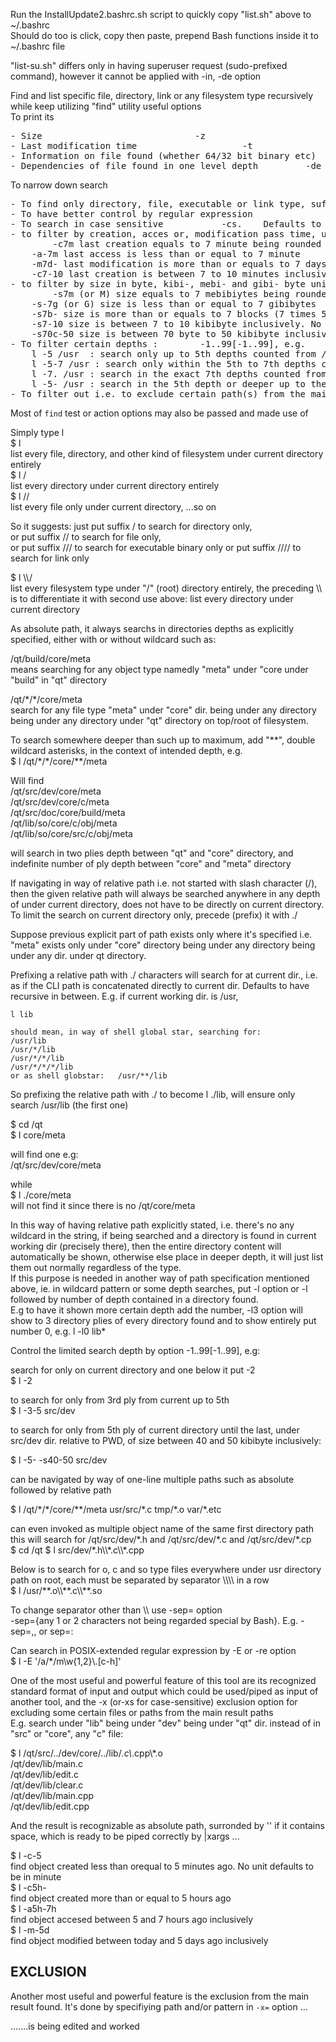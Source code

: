 Run the InstallUpdate2.bashrc.sh script to quickly copy "list.sh" above to ~/.bashrc    
Should do too is click, copy then paste, prepend Bash functions inside it to ~/.bashrc file   

"list-su.sh" differs only in having superuser request (sudo-prefixed command), however it cannot be applied with -in, -de option   

Find and list specific file, directory, link or any filesystem type recursively while keep utilizing "find" utility useful options   
To print its
<pre>- Size								-z   
- Last modification time					-t   
- Information on file found (whether 64/32 bit binary etc)	-in   
- Dependencies of file found in one level depth			-de</pre>
To narrow down search   
<pre>
- To find only directory, file, executable or link type, suffix it with /, //, /// or ////    
- To have better control by regular expression				-E or -re   
- To search in case sensitive			-cs.	Defaults to insensitive (-ci)   
- to filter by creation, acces or, modification pass time, use -c, -a, -m as easier use than find's, e.g.   
		-c7m last creation equals to 7 minute being rounded up     
    -a-7m last access is less than or equal to 7 minute   
    -m7d- last modification is more than or equals to 7 days   
    -c7-10 last creation is between 7 to 10 minutes inclusively. No unit means in minute   
- to filter by size in byte, kibi-, mebi- and gibi- byte unit which has simpler command than find's, e.g.   
		-s7m (or M) size equals to 7 mebibiytes being rounded up  
    -s-7g (or G) size is less than or equal to 7 gibibytes   
    -s7b- size is more than or equals to 7 blocks (7 times 512-bytes)   
    -s7-10 size is between 7 to 10 kibibyte inclusively. No unit means in kibibyte 
    -s70c-50 size is between 70 byte to 50 kibibyte inclusively 
- To filter certain depths :		-1..99[-1..99], e.g.   
	l -5 /usr  : search only up to 5th depths counted from /usr dir.
	l -5-7 /usr : search only within the 5th to 7th depths counted from current dir.
	l -7. /usr : search in the exact 7th depths counted from current dir.
	l -5- /usr : search in the 5th depth or deeper up to the last, counted from current dir.
- To filter out i.e. to exclude certain path(s) from the main find search results   
</pre>
Most of `find` test or action options may also be passed and made use of   

Simply type l   
$ l   
list every file, directory, and other kind of filesystem under current directory entirely   
$ l /   
list every directory under current directory entirely   
$ l //   
list every file only under current directory, ...so on   

So it suggests:
just put suffix / to search for directory only,   
or put suffix // to search for file only,   
or put suffix /// to search for executable binary only 
or put suffix //// to search for link only   

$ l \\\\/   
list every filesystem type under "/" (root) directory entirely, the preceding \\\\ is to differentiate it with second use above: list every directory under current directory   

As absolute path, it always searchs in directories depths as explicitly specified, either with or without wildcard such as:   

/qt/build/core/meta   
means searching for any object type namedly "meta" under "core under "build" in "qt" directory   

/qt/\*/\*/core/meta   
search for any file type "meta" under "core" dir. being under any directory being under any directory under "qt" directory on top/root of filesystem.   

To search somewhere deeper than such up to maximum, add "\*\*", double wildcard asterisks, in the context of intended depth, e.g.   
$ l /qt/\*/\*/core/\*\*/meta   

Will find   
/qt/src/dev/core/meta   
/qt/src/dev/core/c/meta   
/qt/src/doc/core/build/meta   
/qt/lib/so/core/c/obj/meta   
/qt/lib/so/core/src/c/obj/meta  

will search in two plies depth between "qt" and "core" directory, and indefinite number of ply depth between "core" and "meta" directory   

If navigating in way of relative path i.e. not started with slash character (/), then the given relative path will always be searched anywhere in any depth of under current directory, does not have to be directly on current directory.   
To limit the search on current directory only, precede (prefix) it with ./   

Suppose previous explicit part of path exists only where it's specified i.e. "meta" exists only under "core" directory being under any directory being under any dir. under qt directory.   

Prefixing a relative path with ./ characters will search for at current dir., i.e. as if the CLI path is concatenated directly to current dir. Defaults to have recursive in between. E.g. if current working dir. is /usr,   

	l lib   

	should mean, in way of shell global star, searching for:
	/usr/lib   
	/usr/*/lib   
	/usr/*/*/lib   
	/usr/*/*/*/lib   
	or as shell globstar: 	/usr/**/lib   
So prefixing the relative path with ./ to become l ./lib, will ensure only search /usr/lib (the first one)  

$ cd /qt   
$ l core/meta   

will find one e.g:   
/qt/src/dev/core/meta   

while   
$ l ./core/meta   
will not find it since there is no /qt/core/meta    

In this way of having relative path explicitly stated, i.e. there's no any wildcard in the string, if being searched and a directory is found in current working dir (precisely there), then the entire directory content will automatically be shown, otherwise else place in deeper depth, it will just list them out normally regardless of the type.      
If this purpose is needed in another way of path specification mentioned above, ie. in wildcard pattern or some depth searches, put -l option or -l followed by number of depth contained in a directory found.   
E.g to have it shown more certain depth add the number, -l3 option will show to 3 directory plies of every  directory found and to show entirely put number 0, e.g. l -l0 lib* 

Control the limited search depth by option -1..99[-1..99],  e.g:
   
search for only on current directory and one below it put -2   
$ l -2   

to search for only from 3rd ply from current up to 5th    
$ l -3-5 src/dev   

to search for only from 5th ply of current directory until the last, under src/dev dir. relative to PWD, of size between 40 and 50 kibibyte inclusively:   

$ l -5- -s40-50 src/dev   

can be navigated by way of one-line multiple paths such as absolute followed by relative path      

$ l /qt/\*/\*/core/\*\*/meta  usr/src/\*.c   tmp/\*.o var/\*.etc

can even invoked as multiple object name of the same first directory path   
this will search for /qt/src/dev/\*.h and /qt/src/dev/\*.c and /qt/src/dev/\*.cp    
$ cd /qt
$ l src/dev/*.h\\\\\*.c\\\\\*.cpp   

Below is to search for o, c and so type files everywhere under usr directory path on root, each must be separated by separator \\\\\\\\ in a row   
$ l /usr/\*\*.o\\\\\*\*.c\\\\\*\*.so   

To change separator other than \\\\ use -sep= option   
-sep={any 1 or 2 characters not being regarded special by Bash}. E.g. -sep=,, or sep=:   

Can search in POSIX-extended regular expression by -E or -re option   
$ l -E '/a/*/m\w{1,2}\\.[c-h]'   

One of the most useful and powerful feature of this tool are its recognized standard format of input and output which could be used/piped as input of another tool, and the -x (or-xs for case-sensitive) exclusion option for excluding some certain files or paths from the main result paths  
E.g. search under "lib" being under "dev" being under "qt" dir. instead of in "src" or "core", any "c" file:   

$ l /qt/src/../dev/core/../lib/*.c\\*.cpp\\*.o   
/qt/dev/lib/main.c   
/qt/dev/lib/edit.c   
/qt/dev/lib/clear.c   
/qt/dev/lib/main.cpp   
/qt/dev/lib/edit.cpp   

And the result is recognizable as absolute path, surronded by '' if it contains space, which is ready to be piped correctly by \|xargs ...    

$ l -c-5   
   find object created less than orequal to 5 minutes ago. No unit defaults to be in minute  
$ l -c5h-   
   find object created more than or equal to 5 hours ago  
$ l -a5h-7h   
   find object accesed between 5 and 7 hours ago inclusively  
$ l -m-5d   
   find object modified between today and 5 days ago inclusively  

## EXCLUSION

Another most useful and powerful feature is the exclusion from the main result found. It's done by specifiying path and/or pattern in `-x=` option ...

.......is being edited and worked



